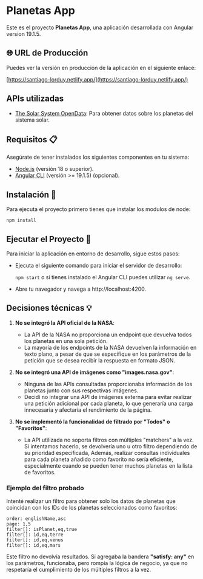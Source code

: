 # Planetas App

Este es el proyecto **Planetas App**, una aplicación desarrollada con Angular version 19.1.5.

## 🌐 URL de Producción

Puedes ver la versión en producción de la aplicación en el siguiente enlace:

[https://santiago-lorduy.netlify.app/](https://santiago-lorduy.netlify.app/)

## APIs utilizadas

- [The Solar System OpenData](https://api.le-systeme-solaire.net/swagger/): Para obtener datos sobre los planetas del sistema solar.

## Requisitos 📋

Asegúrate de tener instalados los siguientes componentes en tu sistema:

- [Node.js](https://nodejs.org/) (versión 18 o superior).
- [Angular CLI](https://angular.dev/tools/cli) (versión >= 19.1.5) (opcional).

## Instalación 🔧

Para ejecuta el proyecto primero tienes que instalar los modulos de node:

`npm install`

## Ejecutar el Proyecto 🚀

Para iniciar la aplicación en entorno de desarrollo, sigue estos pasos:

- Ejecuta el siguiente comando para iniciar el servidor de desarrollo:

  `npm start` o si tienes instalado el Angular CLI puedes utilizar `ng serve`.

- Abre tu navegador y navega a http://localhost:4200.

## Decisiones técnicas 💡

1. **No se integró la API oficial de la NASA**:

   - La API de la NASA no proporciona un endpoint que devuelva todos los planetas en una sola petición.
   - La mayoría de los endpoints de la NASA devuelven la información en texto plano, a pesar de que se especifique en los parámetros de la petición que se desea recibir la respuesta en formato JSON.

2. **No se integró una API de imágenes como "images.nasa.gov"**:

   - Ninguna de las APIs consultadas proporcionaba información de los planetas junto con sus respectivas imágenes.
   - Decidí no integrar una API de imágenes externa para evitar realizar una petición adicional por cada planeta, lo que generaría una carga innecesaria y afectaría el rendimiento de la página.

3. **No se implementó la funcionalidad de filtrado por "Todos" o "Favoritos"**:
   - La API utilizada no soporta filtros con múltiples "matchers" a la vez. Si intentamos hacerlo, se devolvería uno u otro filtro dependiendo de su prioridad especificada, Además, realizar consultas individuales para cada planeta añadido como favorito no sería eficiente, especialmente cuando se pueden tener muchos planetas en la lista de favoritos.

### Ejemplo del filtro probado

Intenté realizar un filtro para obtener solo los datos de planetas que coincidan con los IDs de los planetas seleccionados como favoritos:

```text
order: englishName,asc
page: 1,5
filter[]: isPlanet,eq,true
filter[]: id,eq,terre
filter[]: id,eq,venus
filter[]: id,eq,mars
```

Este filtro no devolvía resultados. Si agregaba la bandera **"satisfy: any"** en los parámetros, funcionaba, pero rompía la lógica de negocio, ya que no respetaría el cumplimiento de los múltiples filtros a la vez.
